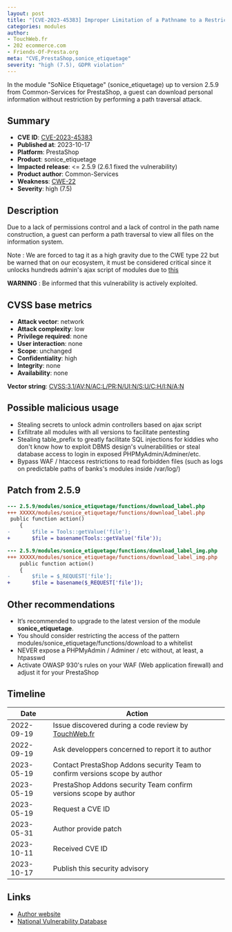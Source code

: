 ```yaml
---
layout: post
title: "[CVE-2023-45383] Improper Limitation of a Pathname to a Restricted Directory in Common-Services - Sonice Etiquetage module for PrestaShop"
categories: modules
author:
- TouchWeb.fr
- 202 ecommerce.com
- Friends-Of-Presta.org
meta: "CVE,PrestaShop,sonice_etiquetage"
severity: "high (7.5), GDPR violation"
---
```


In the module "SoNice Etiquetage" (sonice_etiquetage) up to version 2.5.9 from Common-Services for PrestaShop, a guest can download personal information without restriction by performing a path traversal attack.

## Summary

* **CVE ID**: [CVE-2023-45383](https://cve.mitre.org/cgi-bin/cvename.cgi?name=CVE-2023-45383)
* **Published at**: 2023-10-17
* **Platform**: PrestaShop
* **Product**: sonice_etiquetage
* **Impacted release**: <= 2.5.9 (2.6.1 fixed the vulnerability)
* **Product author**: Common-Services
* **Weakness**: [CWE-22](https://cwe.mitre.org/data/definitions/22.html)
* **Severity**: high (7.5)

## Description

Due to a lack of permissions control and a lack of control in the path name construction, a guest can perform a path traversal to view all files on the information system.

Note : We are forced to tag it as a high gravity due to the CWE type 22 but be warned that on our ecosystem, it must be considered critical since it unlocks hundreds admin's ajax script of modules due to [this](https://github.com/PrestaShop/PrestaShop/blob/6c05518b807d014ee8edb811041e3de232520c28/classes/Tools.php#L1247)

**WARNING** : Be informed that this vulnerability is actively exploited.

## CVSS base metrics

* **Attack vector**: network
* **Attack complexity**: low
* **Privilege required**: none
* **User interaction**: none
* **Scope**: unchanged
* **Confidentiality**: high
* **Integrity**: none
* **Availability**: none

**Vector string**: [CVSS:3.1/AV:N/AC:L/PR:N/UI:N/S:U/C:H/I:N/A:N](https://nvd.nist.gov/vuln-metrics/cvss/v3-calculator?vector=AV:N/AC:L/PR:N/UI:N/S:U/C:H/I:N/A:N)

## Possible malicious usage

* Stealing secrets to unlock admin controllers based on ajax script
* Exfiltrate all modules with all versions to facilitate pentesting
* Stealing table_prefix to greatly facilitate SQL injections for kiddies who don't know how to exploit DBMS design's vulnerabilities or steal database access to login in exposed PHPMyAdmin/Adminer/etc.
* Bypass WAF / htaccess restrictions to read forbidden files (such as logs on predictable paths of banks's modules inside /var/log/)

## Patch from 2.5.9

```diff
--- 2.5.9/modules/sonice_etiquetage/functions/download_label.php
+++ XXXXX/modules/sonice_etiquetage/functions/download_label.php
 public function action()
    {
-       $file = Tools::getValue('file');
+       $file = basename(Tools::getValue('file'));
```


```diff
--- 2.5.9/modules/sonice_etiquetage/functions/download_label_img.php
+++ XXXXX/modules/sonice_etiquetage/functions/download_label_img.php
    public function action()
    {
-       $file = $_REQUEST['file'];
+       $file = basename($_REQUEST['file']);
```

## Other recommendations

* It’s recommended to upgrade to the latest version of the module **sonice_etiquetage**.
* You should consider restricting the access of the pattern modules/sonice_etiquetage/functions/download to a whitelist
* NEVER expose a PHPMyAdmin / Adminer / etc without, at least, a htpasswd
* Activate OWASP 930's rules on your WAF (Web application firewall) and adjust it for your PrestaShop

## Timeline

| Date | Action |
|--|--|
| 2022-09-19 | Issue discovered during a code review by [TouchWeb.fr](https://www.touchweb.fr) |
| 2022-09-19 | Ask developpers concerned to report it to author |
| 2023-05-19 | Contact PrestaShop Addons security Team to confirm versions scope by author |
| 2023-05-19 | PrestaShop Addons security Team confirm versions scope by author |
| 2023-05-19 | Request a CVE ID |
| 2023-05-31 | Author provide patch |
| 2023-10-11 | Received CVE ID |
| 2023-10-17 | Publish this security advisory |

## Links

* [Author website](https://common-services.com/fr/home-fr/)
* [National Vulnerability Database](https://nvd.nist.gov/vuln/detail/CVE-2023-45383)
